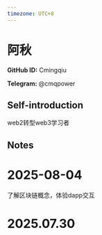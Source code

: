 ```yaml
---
timezone: UTC+8
---
```


# 阿秋

**GitHub ID:** Cmingqiu

**Telegram:** @cmqpower

## Self-introduction

web2转型web3学习者

## Notes

<!-- Content_START -->
# 2025-08-04

了解区块链概念，体验dapp交互


# 2025.07.30


<!-- Content_END -->
